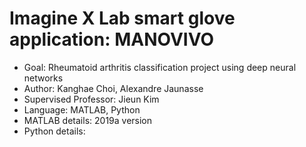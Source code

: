 # Imagine X Lab smart glove application: MANOVIVO

- Goal: Rheumatoid arthritis classification project using deep neural networks
- Author: Kanghae Choi, Alexandre Jaunasse
- Supervised Professor: Jieun Kim
- Language: MATLAB, Python
- MATLAB details: 2019a version
- Python details: 
